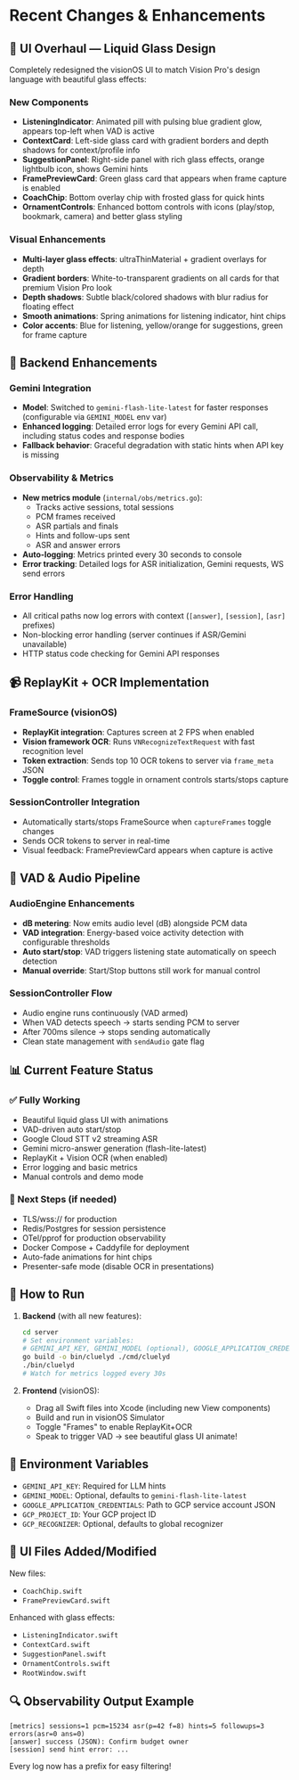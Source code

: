 # Recent Changes & Enhancements

## 🎨 UI Overhaul — Liquid Glass Design

Completely redesigned the visionOS UI to match Vision Pro's design language with beautiful glass effects:

### New Components
- **ListeningIndicator**: Animated pill with pulsing blue gradient glow, appears top-left when VAD is active
- **ContextCard**: Left-side glass card with gradient borders and depth shadows for context/profile info
- **SuggestionPanel**: Right-side panel with rich glass effects, orange lightbulb icon, shows Gemini hints
- **FramePreviewCard**: Green glass card that appears when frame capture is enabled
- **CoachChip**: Bottom overlay chip with frosted glass for quick hints
- **OrnamentControls**: Enhanced bottom controls with icons (play/stop, bookmark, camera) and better glass styling

### Visual Enhancements
- **Multi-layer glass effects**: ultraThinMaterial + gradient overlays for depth
- **Gradient borders**: White-to-transparent gradients on all cards for that premium Vision Pro look
- **Depth shadows**: Subtle black/colored shadows with blur radius for floating effect
- **Smooth animations**: Spring animations for listening indicator, hint chips
- **Color accents**: Blue for listening, yellow/orange for suggestions, green for frame capture

## 🔧 Backend Enhancements

### Gemini Integration
- **Model**: Switched to `gemini-flash-lite-latest` for faster responses (configurable via `GEMINI_MODEL` env var)
- **Enhanced logging**: Detailed error logs for every Gemini API call, including status codes and response bodies
- **Fallback behavior**: Graceful degradation with static hints when API key is missing

### Observability & Metrics
- **New metrics module** (`internal/obs/metrics.go`):
  - Tracks active sessions, total sessions
  - PCM frames received
  - ASR partials and finals
  - Hints and follow-ups sent
  - ASR and answer errors
- **Auto-logging**: Metrics printed every 30 seconds to console
- **Error tracking**: Detailed logs for ASR initialization, Gemini requests, WS send errors

### Error Handling
- All critical paths now log errors with context (`[answer]`, `[session]`, `[asr]` prefixes)
- Non-blocking error handling (server continues if ASR/Gemini unavailable)
- HTTP status code checking for Gemini API responses

## 📹 ReplayKit + OCR Implementation

### FrameSource (visionOS)
- **ReplayKit integration**: Captures screen at 2 FPS when enabled
- **Vision framework OCR**: Runs `VNRecognizeTextRequest` with fast recognition level
- **Token extraction**: Sends top 10 OCR tokens to server via `frame_meta` JSON
- **Toggle control**: Frames toggle in ornament controls starts/stops capture

### SessionController Integration
- Automatically starts/stops FrameSource when `captureFrames` toggle changes
- Sends OCR tokens to server in real-time
- Visual feedback: FramePreviewCard appears when capture is active

## 🎯 VAD & Audio Pipeline

### AudioEngine Enhancements
- **dB metering**: Now emits audio level (dB) alongside PCM data
- **VAD integration**: Energy-based voice activity detection with configurable thresholds
- **Auto start/stop**: VAD triggers listening state automatically on speech detection
- **Manual override**: Start/Stop buttons still work for manual control

### SessionController Flow
- Audio engine runs continuously (VAD armed)
- When VAD detects speech → starts sending PCM to server
- After 700ms silence → stops sending automatically
- Clean state management with `sendAudio` gate flag

## 📊 Current Feature Status

### ✅ Fully Working
- Beautiful liquid glass UI with animations
- VAD-driven auto start/stop
- Google Cloud STT v2 streaming ASR
- Gemini micro-answer generation (flash-lite-latest)
- ReplayKit + Vision OCR (when enabled)
- Error logging and basic metrics
- Manual controls and demo mode

### 🔄 Next Steps (if needed)
- TLS/wss:// for production
- Redis/Postgres for session persistence
- OTel/pprof for production observability
- Docker Compose + Caddyfile for deployment
- Auto-fade animations for hint chips
- Presenter-safe mode (disable OCR in presentations)

## 🚀 How to Run

1. **Backend** (with all new features):
   ```bash
   cd server
   # Set environment variables:
   # GEMINI_API_KEY, GEMINI_MODEL (optional), GOOGLE_APPLICATION_CREDENTIALS, GCP_PROJECT_ID
   go build -o bin/cluelyd ./cmd/cluelyd
   ./bin/cluelyd
   # Watch for metrics logged every 30s
   ```

2. **Frontend** (visionOS):
   - Drag all Swift files into Xcode (including new View components)
   - Build and run in visionOS Simulator
   - Toggle "Frames" to enable ReplayKit+OCR
   - Speak to trigger VAD → see beautiful glass UI animate!

## 📝 Environment Variables

- `GEMINI_API_KEY`: Required for LLM hints
- `GEMINI_MODEL`: Optional, defaults to `gemini-flash-lite-latest`
- `GOOGLE_APPLICATION_CREDENTIALS`: Path to GCP service account JSON
- `GCP_PROJECT_ID`: Your GCP project ID
- `GCP_RECOGNIZER`: Optional, defaults to global recognizer

## 🎨 UI Files Added/Modified

New files:
- `CoachChip.swift`
- `FramePreviewCard.swift`

Enhanced with glass effects:
- `ListeningIndicator.swift`
- `ContextCard.swift`
- `SuggestionPanel.swift`
- `OrnamentControls.swift`
- `RootWindow.swift`

## 🔍 Observability Output Example

```
[metrics] sessions=1 pcm=15234 asr(p=42 f=8) hints=5 followups=3 errors(asr=0 ans=0)
[answer] success (JSON): Confirm budget owner
[session] send hint error: ...
```

Every log now has a prefix for easy filtering!
